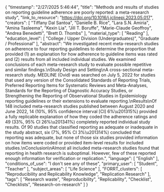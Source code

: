 {
    "timestamp": "2/27/2025 5:46:44",
    "title": "Methods and results of studies on reporting guideline adherence are poorly reported: a meta-research study",
    "link_to_resource": "https://doi.org/10.1016/j.jclinepi.2023.05.017",
    "creators": [
        "Tiffany Dal Santoa",
        "Danielle B. Rice",
        "Lara S.N. Amiria",
        "Amina Tasleema",
        "Kexin Lia",
        "Jill T. Boruffe",
        "Marie-Claude Geoffroy",
        "Andrea Benedetti",
        "Brett D. Thombs"
    ],
    "material_type": [
        "Reading"
    ],
    "education_level": [
        "College / Upper Division (Undergraduates)",
        "Graduate / Professional"
    ],
    "abstract": "We investigated recent meta-research studies on adherence to four reporting guidelines to determine the proportion that provided (1) an explanation for how adherence to guideline items was rated and (2) results from all included individual studies. We examined conclusions of each meta-research study to evaluate possible repetitive and similar findings.\nStudy Design and Setting\nA cross-sectional meta-research study. MEDLINE (Ovid) was searched on July 5, 2022 for studies that used any version of the Consolidated Standards of Reporting Trials, Preferred Reporting Items for Systematic Reviews and Meta-Analyses, Standards for the Reporting of Diagnostic Accuracy Studies, or Strengthening the Reporting of Observational Studies in Epidemiology reporting guidelines or their extensions to evaluate reporting.\nResults\nOf 148 included meta-research studies published between August 2020 and June 2022, 14 (10%, 95% confidence interval [CI] 6%\u201315%) provided a fully replicable explanation of how they coded the adherence ratings and 49 (33%, 95% CI 26%\u201341%) completely reported individual study results. Of 90 studies that classified reporting as adequate or inadequate in the study abstract, six (7%, 95% CI 3%\u201314%) concluded that reporting was adequate, but none of those six studies provided information on how items were coded or provided item-level results for included studies.\nConclusion\nAlmost all included meta-research studies found that reporting in health research is suboptimal. However, few of these reported enough information for verification or replication.",
    "language": [
        "English"
    ],
    "conditions_of_use": "I don't see any of these",
    "primary_user": [
        "Student",
        "Teacher"
    ],
    "subject_areas": [
        "Life Science"
    ],
    "FORRT_clusters": [
        "Reproducibility and Replicability Knowledge",
        "Replication Research"
    ],
    "tags": [
        "Research waste",
        "Reproducibility",
        "Replicability",
        "Checklist",
        "Checklists",
        "Research-on-research"
    ]
}